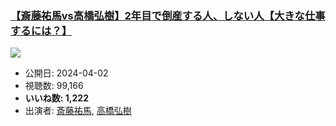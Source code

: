 ### [【斎藤祐馬vs高橋弘樹】2年目で倒産する人、しない人【大きな仕事するには？】](https://www.youtube.com/watch?v=io-4-MxNgz0)
[![](https://img.youtube.com/vi/io-4-MxNgz0/sddefault.jpg)](https://www.youtube.com/watch?v=io-4-MxNgz0)
-   公開日: 2024-04-02
-   視聴数: 99,166
-   **いいね数: 1,222**
-   出演者: [斎藤祐馬](/rehacq_fan/people/斎藤祐馬 "wikilink"), [高橋弘樹](/rehacq_fan/people/高橋弘樹 "wikilink")
